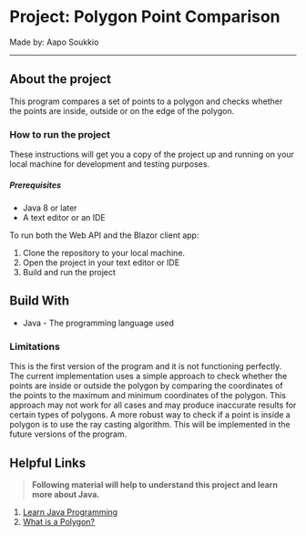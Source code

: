 # Project: Polygon Point Comparison

Made by: Aapo Soukkio

***

## About the project

This program compares a set of points to a polygon and checks whether the points are inside, outside or on the edge of the polygon.

### How to run the project

These instructions will get you a copy of the project up and running on your local machine for development and testing purposes.

##### Prerequisites

- Java 8 or later
- A text editor or an IDE

To run both the Web API and the Blazor client app:

1. Clone the repository to your local machine.
2. Open the project in your text editor or IDE
3. Build and run the project

## Build With

- Java - The programming language used

### Limitations

This is the first version of the program and it is not functioning perfectly.
The current implementation uses a simple approach to check whether the points
are inside or outside the polygon by comparing the coordinates of the points to
the maximum and minimum coordinates of the polygon. This approach may not work for all
cases and may produce inaccurate results for certain types of polygons. A more robust
way to check if a point is inside a polygon is to use the ray casting algorithm.
This will be implemented in the future versions of the program.

## Helpful Links

> **Following material will help to understand this project and learn more about Java.**


1. [Learn Java Programming](https://www.programiz.com/java-programming)
2. [What is a Polygon?](https://www.splashlearn.com/math-vocabulary/geometry/polygon)
